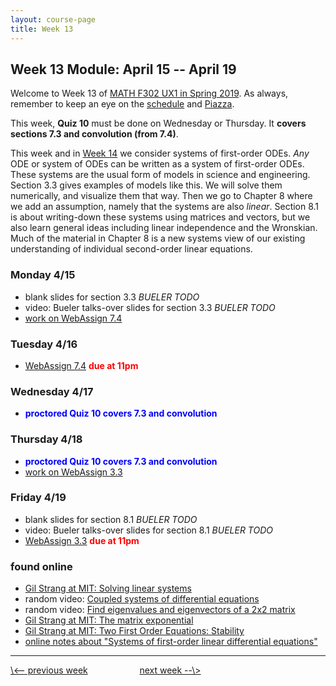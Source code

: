 ```yaml
---
layout: course-page
title: Week 13
---
```


## Week 13 Module: April 15 -- April 19

Welcome to Week 13 of [MATH F302 UX1 in Spring 2019](index.html).  As always, remember to keep an eye on the [schedule](schedule.pdf) and [Piazza](https://piazza.com/uaf/spring2019/math302ux1/home).

This week, **Quiz 10** must be done on Wednesday or Thursday.  It **covers sections 7.3 and convolution (from 7.4)**.

This week and in [Week 14](week14) we consider systems of first-order ODEs.  _Any_ ODE or system of ODEs can be written as a system of first-order ODEs.  These systems are the usual form of models in science and engineering.  Section 3.3 gives examples of models like this.  We will solve them numerically, and visualize them that way.  Then we go to Chapter 8 where we add an assumption, namely that the systems are also _linear_.  Section 8.1 is about writing-down these systems using matrices and vectors, but we also learn general ideas including linear independence and the Wronskian.  Much of the material in Chapter 8 is a new systems view of our existing understanding of individual second-order linear equations.

### Monday 4/15
* blank slides for section 3.3 _BUELER TODO_
* video: Bueler talks-over slides for section 3.3 _BUELER TODO_
* [work on WebAssign 7.4](https://www.webassign.net/)

### Tuesday 4/16
* [WebAssign 7.4](https://www.webassign.net/) <span style="color:red">**due at 11pm**</span>

### Wednesday 4/17
* <span style="color:blue">**proctored Quiz 10 covers 7.3 and convolution**</span>

### Thursday 4/18
* <span style="color:blue">**proctored Quiz 10 covers 7.3 and convolution**</span>
* [work on WebAssign 3.3](https://www.webassign.net/)

### Friday 4/19
* blank slides for section 8.1 _BUELER TODO_
* video: Bueler talks-over slides for section 8.1 _BUELER TODO_
* [WebAssign 3.3](https://www.webassign.net/) <span style="color:red">**due at 11pm**</span>

### found online
* [Gil Strang at MIT: Solving linear systems](https://www.mathworks.com/videos/differential-equations-and-linear-algebra-63-solving-linear-systems-117472.html)
* random video: [Coupled systems of differential equations](https://www.youtube.com/watch?v=z3Ag8WF5M_c)
* random video: [Find eigenvalues and eigenvectors of a 2x2 matrix](https://www.youtube.com/watch?v=tXlMbAxbUI4)
* [Gil Strang at MIT: The matrix exponential](https://www.mathworks.com/videos/differential-equations-and-linear-algebra-64-the-matrix-exponential-expat-117473.html)
* [Gil Strang at MIT: Two First Order Equations: Stability](https://www.mathworks.com/videos/differential-equations-and-linear-algebra-32c-two-first-order-equations-stability-117453.html)
* [online notes about "Systems of first-order linear differential equations"](https://www.math.psu.edu/tseng/class/Math251/Notes-LinearSystems.pdf)

<hr>
<a align="left" href="week12">\<-- previous week</a>  &nbsp; &nbsp; &nbsp; &nbsp; &nbsp; &nbsp; &nbsp; &nbsp; &nbsp; &nbsp; <a align="right" href="week14">next week --\></a>
